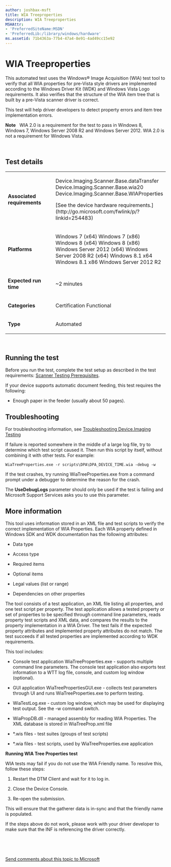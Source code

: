 ```yaml
---
author: joshbax-msft
title: WIA Treeproperties
description: WIA Treeproperties
MSHAttr:
- 'PreferredSiteName:MSDN'
- 'PreferredLib:/library/windows/hardware'
ms.assetid: 71b4363a-77b4-47a4-8e91-4ad49cc15e92
---
```


# WIA Treeproperties


This automated test uses the Windows® Image Acquisition (WIA) test tool to verify that all WIA properties for pre-Vista style drivers are implemented according to the Windows Driver Kit (WDK) and Windows Vista Logo requirements. It also verifies that the structure of the WIA item tree that is built by a pre-Vista scanner driver is correct.

This test will help driver developers to detect property errors and item tree implementation errors.

**Note**  
WIA 2.0 is a requirement for the test to pass in Windows 8, Windows 7, Windows Server 2008 R2 and Windows Server 2012. WIA 2.0 is not a requirement for Windows Vista.

 

## Test details


<table>
<colgroup>
<col width="50%" />
<col width="50%" />
</colgroup>
<tbody>
<tr class="odd">
<td><p><strong>Associated requirements</strong></p></td>
<td><p>Device.Imaging.Scanner.Base.dataTransfer Device.Imaging.Scanner.Base.wia20 Device.Imaging.Scanner.Base.WIAProperties</p>
<p>[See the device hardware requirements.](http://go.microsoft.com/fwlink/p/?linkid=254483)</p></td>
</tr>
<tr class="even">
<td><p><strong>Platforms</strong></p></td>
<td><p>Windows 7 (x64) Windows 7 (x86) Windows 8 (x64) Windows 8 (x86) Windows Server 2012 (x64) Windows Server 2008 R2 (x64) Windows 8.1 x64 Windows 8.1 x86 Windows Server 2012 R2</p></td>
</tr>
<tr class="odd">
<td><p><strong>Expected run time</strong></p></td>
<td><p>~2 minutes</p></td>
</tr>
<tr class="even">
<td><p><strong>Categories</strong></p></td>
<td><p>Certification Functional</p></td>
</tr>
<tr class="odd">
<td><p><strong>Type</strong></p></td>
<td><p>Automated</p></td>
</tr>
</tbody>
</table>

 

## Running the test


Before you run the test, complete the test setup as described in the test requirements: [Scanner Testing Prerequisites](scanner-testing-prerequisites.md).

If your device supports automatic document feeding, this test requires the following:

-   Enough paper in the feeder (usually about 50 pages).

## Troubleshooting


For troubleshooting information, see [Troubleshooting Device.Imaging Testing](troubleshooting-deviceimaging-testing.md)

If failure is reported somewhere in the middle of a large log file, try to determine which test script caused it. Then run this script by itself, without combining it with other tests. For example:

``` syntax
WiaTreeProperties.exe -r scripts\DPA\DPA_DEVICE_TIME.wia -debug -w
```

If the test crashes, try running WiaTreeProperties.exe from a command prompt under a debugger to determine the reason for the crash.

The **UseDebugLogs** parameter should only be used if the test is failing and Microsoft Support Services asks you to use this parameter.

## More information


This tool uses information stored in an XML file and test scripts to verify the correct implementation of WIA Properties. Each WIA property defined in Windows SDK and WDK documentation has the following attributes:

-   Data type

-   Access type

-   Required items

-   Optional items

-   Legal values (list or range)

-   Dependencies on other properties

The tool consists of a test application, an XML file listing all properties, and one test script per property. The test application allows a tested property or set of properties to be specified through command line parameters, reads property test scripts and XML data, and compares the results to the property implementation in a WIA Driver. The test fails if the expected property attributes and implemented property attributes do not match. The test succeeds if all tested properties are implemented according to WDK requirements.

This tool includes:

-   Console test application WiaTreeProperties.exe - supports multiple command line parameters. The console test application also exports test information to a WTT log file, console, and custom log window (optional).

-   GUI application WiaTreePropertiesGUI.exe - collects test parameters through UI and runs WiaTreeProperties.exe to perform testing.

-   WiaTestLog.exe - custom log window, which may be used for displaying test output. See the -w command switch.

-   WiaPropDB.dll - managed assembly for reading WIA Properties. The XML database is stored in WiaTreeProp.xml file

-   \*.wis files - test suites (groups of test scripts)

-   \*.wia files - test scripts, used by WiaTreeProperties.exe application

**Running WIA Tree Properties test**

WIA tests may fail if you do not use the WIA Friendly name. To resolve this, follow these steps:

1.  Restart the DTM Client and wait for it to log in.

2.  Close the Device Console.

3.  Re-open the submission.

This will ensure that the gatherer data is in-sync and that the friendly name is populated.

If the steps above do not work, please work with your driver developer to make sure that the INF is referencing the driver correctly.

 

 

[Send comments about this topic to Microsoft](mailto:wsddocfb@microsoft.com?subject=Documentation%20feedback%20%5Bp_hck\p_hck%5D:%20WIA%20Treeproperties%20%20RELEASE:%20%284/27/2016%29&body=%0A%0APRIVACY%20STATEMENT%0A%0AWe%20use%20your%20feedback%20to%20improve%20the%20documentation.%20We%20don't%20use%20your%20email%20address%20for%20any%20other%20purpose,%20and%20we'll%20remove%20your%20email%20address%20from%20our%20system%20after%20the%20issue%20that%20you're%20reporting%20is%20fixed.%20While%20we're%20working%20to%20fix%20this%20issue,%20we%20might%20send%20you%20an%20email%20message%20to%20ask%20for%20more%20info.%20Later,%20we%20might%20also%20send%20you%20an%20email%20message%20to%20let%20you%20know%20that%20we've%20addressed%20your%20feedback.%0A%0AFor%20more%20info%20about%20Microsoft's%20privacy%20policy,%20see%20http://privacy.microsoft.com/default.aspx. "Send comments about this topic to Microsoft")




